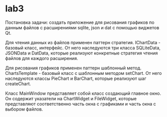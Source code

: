 # lab3

Постановка задачи: создать приложение для рисования графиков по данным файлов с расширениями sqlite, json и dat с помощью виджетов Qt.

Для чтения данных из файлов применен паттерн стратегия. IChartData - базовый класс, интерфейс. От него наследуются три класса SQLiteData, JSONData и DatData, которые реализуют конкретные стратегия чтения файлов для каждого расширения.

Для рисования графиков применен паттерн шаблонный метод. ChartsTemplate - базовый класс с шаблонным методом setChart. От него наследуются классы PieChart и BarChart, которые реализуют шаг createChart.

Класс MainWindow представляет собой класс создающий главное окно. Он содержит указатели на ChartWidget и FileWidget, которые представляют соответственно часть окна с графиками и часть окна с выбором файлов.
